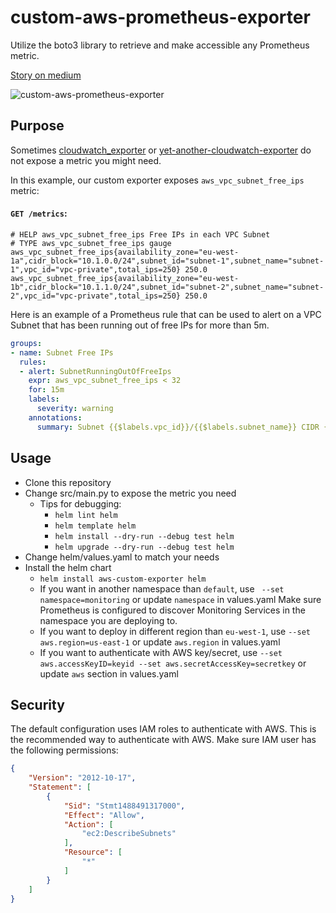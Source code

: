 # custom-aws-prometheus-exporter
Utilize the boto3 library to retrieve and make accessible any Prometheus metric.

[Story on medium](https://medium.com/@aywengo/export-custom-aws-metrics-to-prometheus-d795f63de2ce)

![custom-aws-prometheus-exporter](https://github.com/aywengo/custom-aws-prometheus-exporter/assets/800531/80ecf2ad-4a9b-4bf2-af0d-b628f0acefa9)


## Purpose
Sometimes [cloudwatch_exporter](https://github.com/prometheus/cloudwatch_exporter) or [yet-another-cloudwatch-exporter](https://github.com/nerdswords/yet-another-cloudwatch-exporter) do not expose a metric you might need. 

In this example, our custom exporter exposes `aws_vpc_subnet_free_ips` metric:

#### `GET /metrics`:
```
# HELP aws_vpc_subnet_free_ips Free IPs in each VPC Subnet
# TYPE aws_vpc_subnet_free_ips gauge
aws_vpc_subnet_free_ips{availability_zone="eu-west-1a",cidr_block="10.1.0.0/24",subnet_id="subnet-1",subnet_name="subnet-1",vpc_id="vpc-private",total_ips=250} 250.0
aws_vpc_subnet_free_ips{availability_zone="eu-west-1b",cidr_block="10.1.1.0/24",subnet_id="subnet-2",subnet_name="subnet-2",vpc_id="vpc-private",total_ips=250} 250.0
```

Here is an example of a Prometheus rule that can be used to alert on a VPC Subnet that has been running out of free IPs for more than 5m.
```yaml
groups:
- name: Subnet Free IPs
  rules:
  - alert: SubnetRunningOutOfFreeIps
    expr: aws_vpc_subnet_free_ips < 32
    for: 15m
    labels:
      severity: warning
    annotations:
      summary: Subnet {{$labels.vpc_id}}/{{$labels.subnet_name}} CIDR {{$labels.cidr_block}} in AZ {{$labels.availability_zone}} is running out free IPs. Only {{$value}} left to use, which is less than 32.
```

## Usage

- Clone this repository
- Change src/main.py to expose the metric you need
  - Tips for debugging:
    - `helm lint helm`
    - `helm template helm`
    - `helm install --dry-run --debug test helm`
    - `helm upgrade --dry-run --debug test helm`
- Change helm/values.yaml to match your needs
- Install the helm chart
  - `helm install aws-custom-exporter helm`
  - If you want in another namespace than `default`, use ` --set namespace=monitoring` or update `namespace` in values.yaml
  Make sure Prometheus is configured to discover Monitoring Services in the namespace you are deploying to.
  - If you want to deploy in different region than `eu-west-1`, use `--set aws.region=us-east-1` or update `aws.region` in values.yaml
  - If you want to authenticate with AWS key/secret, use `--set aws.accessKeyID=keyid --set aws.secretAccessKey=secretkey` or update `aws` section in values.yaml

## Security

The default configuration uses IAM roles to authenticate with AWS. This is the recommended way to authenticate with AWS.
Make sure IAM user has the following permissions:
```json
{
    "Version": "2012-10-17",
    "Statement": [
        {
            "Sid": "Stmt1488491317000",
            "Effect": "Allow",
            "Action": [
                "ec2:DescribeSubnets"
            ],
            "Resource": [
                "*"
            ]
        }
    ]
}
```
